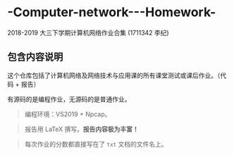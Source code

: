 # -Computer-network---Homework-
2018-2019 大三下学期计算机网络作业合集 (1711342 李纪)

## 包含内容说明
这个仓库包括了计算机网络及网络技术与应用课的所有课堂测试或课后作业。（代码 + 报告）

有源码的是编程作业，无源码的是普通作业。

> 编程环境：VS2019 + Npcap。

> 报告用 LaTeX 撰写。**报告内容极为丰富！**

> 每次作业的分数都直接写在了 `txt` 文档的文件名上。
